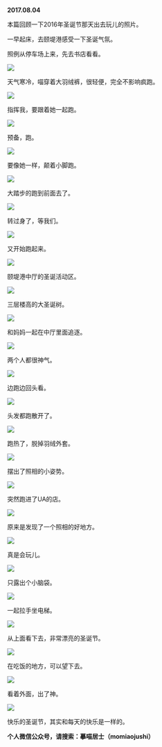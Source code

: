
          
**2017.08.04**

本篇回顾一下2016年圣诞节那天出去玩儿的照片。

一早起床，去颐堤港感受一下圣诞气氛。

照例从停车场上来，先去书店看看。


![](https://pic4.zhimg.com/v2-dcc9ec9c648d22da64fff4bbc1ecf7f5.jpg)


天气寒冷，喵穿着大羽绒裤，很轻便，完全不影响疯跑。


![](https://pic1.zhimg.com/v2-75b68a1cf39aef91bf4cdf342ca3db65.jpg)


指挥我，要跟着她一起跑。


![](https://pic2.zhimg.com/v2-06bd1b1d3913ed62f5480375c75ced0c.jpg)


预备，跑。


![](https://pic4.zhimg.com/v2-a099ccdd8936e15c2c3e3138bb3377ff.jpg)


要像她一样，颠着小脚跑。


![](https://pic3.zhimg.com/v2-29228fb5375befa0b30c941c34aeae05.jpg)


大踏步的跑到前面去了。


![](https://pic3.zhimg.com/v2-8a7b86fcedb50835df7a1f819a065914.jpg)


转过身了，等我们。


![](https://pic1.zhimg.com/v2-5be43abc1251dc95b4b3ff713a54d361.jpg)


又开始跑起来。


![](https://pic1.zhimg.com/v2-820d0123916cdc1f01979bd7c199ab1b.jpg)


颐堤港中厅的圣诞活动区。


![](https://pic1.zhimg.com/v2-999f654d10b267ccee67143a0d3120df.jpg)


三层楼高的大圣诞树。


![](https://pic3.zhimg.com/v2-a95879b53af8bd12331407f2a687587a.jpg)


和妈妈一起在中厅里面追逐。


![](https://pic2.zhimg.com/v2-0553fc858c8a6d69fa4cc0c041e686a3.jpg)


两个人都很神气。


![](https://pic1.zhimg.com/v2-3eb681c6a1ce03b65c92bed5b624929f.jpg)


边跑边回头看。


![](https://pic2.zhimg.com/v2-37c0349f744f615098097dfd70638bb1.jpg)


头发都跑散开了。


![](https://pic2.zhimg.com/v2-b85b04bef6ad0a59d80d7d2054052f40.jpg)


跑热了，脱掉羽绒外套。


![](https://pic2.zhimg.com/v2-0e6826130167da5e217c1167c2872ac6.jpg)


摆出了照相的小姿势。


![](https://pic1.zhimg.com/v2-647b9aae6465efc1b1c10ce2d855d726.jpg)


突然跑进了UA的店。


![](https://pic3.zhimg.com/v2-2cb8f4f058c7b4bab9dbb5a980c1bffe.jpg)


原来是发现了一个照相的好地方。


![](https://pic3.zhimg.com/v2-3af6200834cbfde68560bafa8fefdd9b.jpg)


真是会玩儿。


![](https://pic3.zhimg.com/v2-c9ec10cc6bdeec3e0637b569bc9b9f23.jpg)


只露出个小脑袋。


![](https://pic1.zhimg.com/v2-44d711113cdefa75dd1d3896a2864834.jpg)


一起拉手坐电梯。


![](https://pic2.zhimg.com/v2-e9c2ea173c41dbe0bedd386b28f2702d.jpg)


从上面看下去，非常漂亮的圣诞节。


![](https://pic3.zhimg.com/v2-47d8e13722ee7b23eefafcf3c6f0311a.jpg)


在吃饭的地方，可以望下去。


![](https://pic1.zhimg.com/v2-20408a9741f25f46b87a0ae5d93e4b24.jpg)


看着外面，出了神。


![](https://pic4.zhimg.com/v2-9e566459535543530b79a3304398573f.jpg)


快乐的圣诞节，其实和每天的快乐是一样的。


**个人微信公众号，请搜索：摹喵居士（momiaojushi）**

        